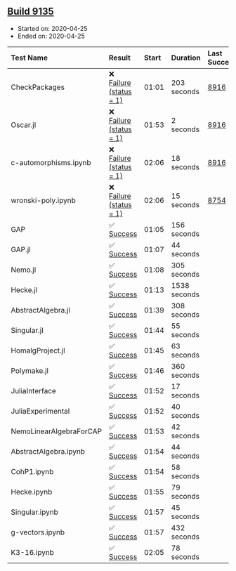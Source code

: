 ## [Build 9135](https://oscarci.mathematik.uni-kl.de/job/oscar/9135/)

* Started on: 2020-04-25
* Ended on: 2020-04-25

| Test Name    | Result | Start | Duration | Last Success | First Failure |
|:-------------|:-------|:------|:---------|:-------------|:--------------|
| CheckPackages | ❌ [Failure (status = 1)](https://oscarci.mathematik.uni-kl.de/job/oscar/9135/artifact/logs/build-9135/CheckPackages.log) | 01:01 | 203 seconds | [8916](https://oscarci.mathematik.uni-kl.de/job/oscar/8916/) | [8920](https://oscarci.mathematik.uni-kl.de/job/oscar/8920/) |
| Oscar.jl | ❌ [Failure (status = 1)](https://oscarci.mathematik.uni-kl.de/job/oscar/9135/artifact/logs/build-9135/Oscar.jl.log) | 01:53 | 2 seconds | [8916](https://oscarci.mathematik.uni-kl.de/job/oscar/8916/) | [8920](https://oscarci.mathematik.uni-kl.de/job/oscar/8920/) |
| c-automorphisms.ipynb | ❌ [Failure (status = 1)](https://oscarci.mathematik.uni-kl.de/job/oscar/9135/artifact/logs/build-9135/c-automorphisms.ipynb.log) | 02:06 | 18 seconds | [8916](https://oscarci.mathematik.uni-kl.de/job/oscar/8916/) | [8920](https://oscarci.mathematik.uni-kl.de/job/oscar/8920/) |
| wronski-poly.ipynb | ❌ [Failure (status = 1)](https://oscarci.mathematik.uni-kl.de/job/oscar/9135/artifact/logs/build-9135/wronski-poly.ipynb.log) | 02:06 | 15 seconds | [8754](https://oscarci.mathematik.uni-kl.de/job/oscar/8754/) | [8755](https://oscarci.mathematik.uni-kl.de/job/oscar/8755/) |
| GAP | ✅ [Success](https://oscarci.mathematik.uni-kl.de/job/oscar/9135/artifact/logs/build-9135/GAP.log) | 01:05 | 156 seconds |  |  |
| GAP.jl | ✅ [Success](https://oscarci.mathematik.uni-kl.de/job/oscar/9135/artifact/logs/build-9135/GAP.jl.log) | 01:07 | 44 seconds |  |  |
| Nemo.jl | ✅ [Success](https://oscarci.mathematik.uni-kl.de/job/oscar/9135/artifact/logs/build-9135/Nemo.jl.log) | 01:08 | 305 seconds |  |  |
| Hecke.jl | ✅ [Success](https://oscarci.mathematik.uni-kl.de/job/oscar/9135/artifact/logs/build-9135/Hecke.jl.log) | 01:13 | 1538 seconds |  |  |
| AbstractAlgebra.jl | ✅ [Success](https://oscarci.mathematik.uni-kl.de/job/oscar/9135/artifact/logs/build-9135/AbstractAlgebra.jl.log) | 01:39 | 308 seconds |  |  |
| Singular.jl | ✅ [Success](https://oscarci.mathematik.uni-kl.de/job/oscar/9135/artifact/logs/build-9135/Singular.jl.log) | 01:44 | 55 seconds |  |  |
| HomalgProject.jl | ✅ [Success](https://oscarci.mathematik.uni-kl.de/job/oscar/9135/artifact/logs/build-9135/HomalgProject.jl.log) | 01:45 | 63 seconds |  |  |
| Polymake.jl | ✅ [Success](https://oscarci.mathematik.uni-kl.de/job/oscar/9135/artifact/logs/build-9135/Polymake.jl.log) | 01:46 | 360 seconds |  |  |
| JuliaInterface | ✅ [Success](https://oscarci.mathematik.uni-kl.de/job/oscar/9135/artifact/logs/build-9135/JuliaInterface.log) | 01:52 | 17 seconds |  |  |
| JuliaExperimental | ✅ [Success](https://oscarci.mathematik.uni-kl.de/job/oscar/9135/artifact/logs/build-9135/JuliaExperimental.log) | 01:52 | 40 seconds |  |  |
| NemoLinearAlgebraForCAP | ✅ [Success](https://oscarci.mathematik.uni-kl.de/job/oscar/9135/artifact/logs/build-9135/NemoLinearAlgebraForCAP.log) | 01:53 | 42 seconds |  |  |
| AbstractAlgebra.ipynb | ✅ [Success](https://oscarci.mathematik.uni-kl.de/job/oscar/9135/artifact/logs/build-9135/AbstractAlgebra.ipynb.log) | 01:54 | 44 seconds |  |  |
| CohP1.ipynb | ✅ [Success](https://oscarci.mathematik.uni-kl.de/job/oscar/9135/artifact/logs/build-9135/CohP1.ipynb.log) | 01:54 | 58 seconds |  |  |
| Hecke.ipynb | ✅ [Success](https://oscarci.mathematik.uni-kl.de/job/oscar/9135/artifact/logs/build-9135/Hecke.ipynb.log) | 01:55 | 79 seconds |  |  |
| Singular.ipynb | ✅ [Success](https://oscarci.mathematik.uni-kl.de/job/oscar/9135/artifact/logs/build-9135/Singular.ipynb.log) | 01:57 | 45 seconds |  |  |
| g-vectors.ipynb | ✅ [Success](https://oscarci.mathematik.uni-kl.de/job/oscar/9135/artifact/logs/build-9135/g-vectors.ipynb.log) | 01:57 | 432 seconds |  |  |
| K3-16.ipynb | ✅ [Success](https://oscarci.mathematik.uni-kl.de/job/oscar/9135/artifact/logs/build-9135/K3-16.ipynb.log) | 02:05 | 78 seconds |  |  |
